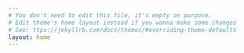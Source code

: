 ```yaml
---
# You don't need to edit this file, it's empty on purpose.
# Edit theme's home layout instead if you wanna make some changes
# See: ttps://jekyllrb.com/docs/themes/#overriding-theme-defaults
layout: home
---
```

